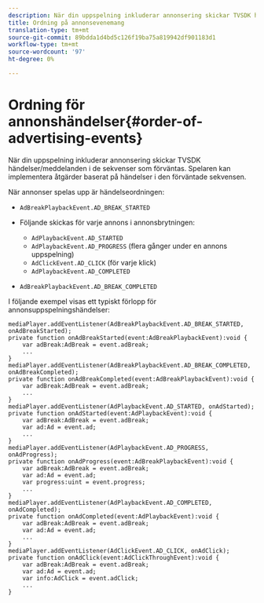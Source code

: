 ```yaml
---
description: När din uppspelning inkluderar annonsering skickar TVSDK händelser/meddelanden i de sekvenser som förväntas. Spelaren kan implementera åtgärder baserat på händelser i den förväntade sekvensen.
title: Ordning på annonsevenemang
translation-type: tm+mt
source-git-commit: 89bdda1d4bd5c126f19ba75a819942df901183d1
workflow-type: tm+mt
source-wordcount: '97'
ht-degree: 0%

---
```



# Ordning för annonshändelser{#order-of-advertising-events}

När din uppspelning inkluderar annonsering skickar TVSDK händelser/meddelanden i de sekvenser som förväntas. Spelaren kan implementera åtgärder baserat på händelser i den förväntade sekvensen.

<!--<a id="section_69E3CCBC57BB48399799876E83908348"></a>-->

När annonser spelas upp är händelseordningen:

* `AdBreakPlaybackEvent.AD_BREAK_STARTED`
* Följande skickas för varje annons i annonsbrytningen:

   * `AdPlaybackEvent.AD_STARTED`
   * `AdPlaybackEvent.AD_PROGRESS` (flera gånger under en annons uppspelning)
   * `AdClickEvent.AD_CLICK` (för varje klick)
   * `AdPlaybackEvent.AD_COMPLETED`

* `AdBreakPlaybackEvent.AD_BREAK_COMPLETED`

I följande exempel visas ett typiskt förlopp för annonsuppspelningshändelser:

```
mediaPlayer.addEventListener(AdBreakPlaybackEvent.AD_BREAK_STARTED, onAdBreakStarted); 
private function onAdBreakStarted(event:AdBreakPlaybackEvent):void { 
    var adBreak:AdBreak = event.adBreak; 
    ... 
} 
mediaPlayer.addEventListener(AdBreakPlaybackEvent.AD_BREAK_COMPLETED, onAdBreakCompleted); 
private function onAdBreakCompleted(event:AdBreakPlaybackEvent):void { 
    var adBreak:AdBreak = event.adBreak; 
    ... 
} 
mediaPlayer.addEventListener(AdPlaybackEvent.AD_STARTED, onAdStarted); 
private function onAdStarted(event:AdPlaybackEvent):void { 
    var adBreak:AdBreak = event.adBreak; 
    var ad:Ad = event.ad; 
    ... 
} 
mediaPlayer.addEventListener(AdPlaybackEvent.AD_PROGRESS, onAdProgress); 
private function onAdProgress(event:AdBreakPlaybackEvent):void { 
    var adBreak:AdBreak = event.adBreak; 
    var ad:Ad = event.ad;  
    var progress:uint = event.progress; 
    ... 
} 
mediaPlayer.addEventListener(AdPlaybackEvent.AD_COMPLETED, onAdCompleted); 
private function onAdCompleted(event:AdPlaybackEvent):void { 
    var adBreak:AdBreak = event.adBreak; 
    var ad:Ad = event.ad; 
    ... 
} 
mediaPlayer.addEventListener(AdClickEvent.AD_CLICK, onAdClick); 
private function onAdClick(event:AdClickThroughEvent):void { 
    var adBreak:AdBreak = event.adBreak; 
    var ad:Ad = event.ad; 
    var info:AdClick = event.adClick; 
    ... 
} 
```

